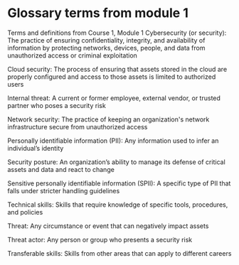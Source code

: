 # Glossary terms from module 1
Terms and definitions from Course 1, Module 1
Cybersecurity (or security): The practice of ensuring confidentiality, integrity, and availability of information by protecting networks, devices, people, and data from unauthorized access or criminal exploitation

Cloud security: The process of ensuring that assets stored in the cloud are properly configured and access to those assets is limited to authorized users

Internal threat: A current or former employee, external vendor, or trusted partner who poses a security risk

Network security: The practice of keeping an organization's network infrastructure secure from unauthorized access

Personally identifiable information (PII): Any information used to infer an individual’s identity

Security posture: An organization’s ability to manage its defense of critical assets and data and react to change 

Sensitive personally identifiable information (SPII): A specific type of PII that falls under stricter handling guidelines

Technical skills: Skills that require knowledge of specific tools, procedures, and policies 

Threat: Any circumstance or event that can negatively impact assets

Threat actor: Any person or group who presents a security risk

Transferable skills: Skills from other areas that can apply to different careers 